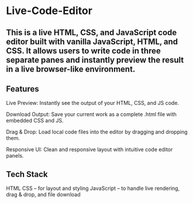 # Live-Code-Editor
## This is a live HTML, CSS, and JavaScript code editor built with vanilla JavaScript, HTML, and CSS. It allows users to write code in three separate panes and instantly preview the result in a live browser-like environment.
## Features
Live Preview: Instantly see the output of your HTML, CSS, and JS code.

Download Output: Save your current work as a complete .html file with embedded CSS and JS.

Drag & Drop: Load local code files into the editor by dragging and dropping them.

Responsive UI: Clean and responsive layout with intuitive code editor panels.

## Tech Stack
HTML
CSS – for layout and styling
JavaScript – to handle live rendering, drag & drop, and file download
